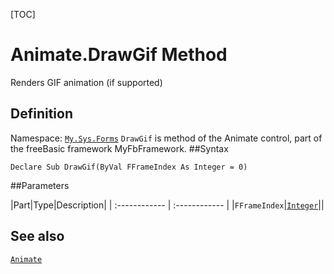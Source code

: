 [TOC]
# Animate.DrawGif Method
Renders GIF animation (if supported)
## Definition
Namespace: [`My.Sys.Forms`](My.Sys.Forms.md)
`DrawGif` is method of the Animate control, part of the freeBasic framework MyFbFramework.
##Syntax
```freeBasic
Declare Sub DrawGif(ByVal FFrameIndex As Integer = 0)
```

##Parameters

|Part|Type|Description|
| :------------ | :------------ |
|`FFrameIndex`|[`Integer`]("https://www.freebasic.net/wiki/KeyPgInteger")||
## See also
[`Animate`](Animate.md)
